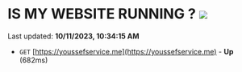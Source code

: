 # IS MY WEBSITE RUNNING ? [![](https://img.shields.io/static/v1?label=Sponsor&message=%E2%9D%A4&logo=GitHub&color=%23fe8e86)](https://github.com/sponsors/<username>)

Last updated: **10/11/2023, 10:34:15 AM**

- `GET` [https://youssefservice.me](https://youssefservice.me) - **Up** (682ms)
